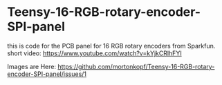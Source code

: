 # Teensy-16-RGB-rotary-encoder-SPI-panel
this is code for the PCB panel for 16 RGB rotary encoders from Sparkfun.
short video:
https://www.youtube.com/watch?v=kYjkCRlhFYI

Images are Here:
https://github.com/mortonkopf/Teensy-16-RGB-rotary-encoder-SPI-panel/issues/1

